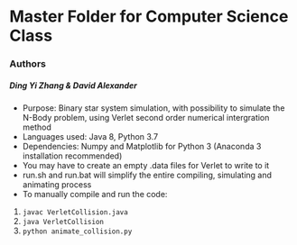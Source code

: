 # Master Folder for Computer Science Class
### Authors

##### Ding Yi Zhang & David Alexander


* Purpose: Binary star system simulation, with possibility to simulate the N-Body problem, using Verlet second order numerical intergration method
* Languages used: Java 8, Python 3.7
* Dependencies: Numpy and Matplotlib for Python 3 (Anaconda 3 installation recommended)
* You may have to create an empty .data files for Verlet to write to it
* run.sh and run.bat will simplify the entire compiling, simulating and animating process
* To manually compile and run the code:

1. `javac VerletCollision.java`
2. `java VerletCollision`
3. `python animate_collision.py`
